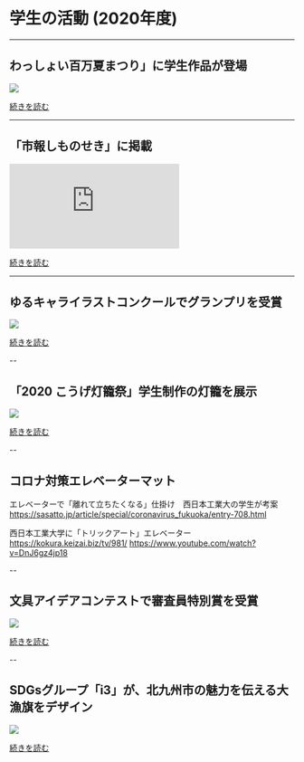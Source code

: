 # 学生の活動 (2020年度)

---
## わっしょい百万夏まつり」に学生作品が登場
![](http://www3.nishitech.ac.jp/app/webroot/files/uploads/1_992.jpg)

[続きを読む](http://www3.nishitech.ac.jp/news/archives/992)


---
## 「市報しものせき」に掲載
![](http://www3.nishitech.ac.jp/app/webroot/files/uploads/1_991.pdf)

[続きを読む](http://www3.nishitech.ac.jp/news/archives/991)


---
## ゆるキャライラストコンクールでグランプリを受賞
![](http://www3.nishitech.ac.jp/app/webroot/files/uploads/1_985.jpg)

[続きを読む](http://www3.nishitech.ac.jp/news/archives/985)


--
## 「2020 こうげ灯籠祭」学生制作の灯籠を展示
![](http://www3.nishitech.ac.jp/app/webroot/files/uploads/2_981.jpg)

[続きを読む](http://www3.nishitech.ac.jp/news/archives/981)


--
## コロナ対策エレベーターマット
エレベーターで「離れて立ちたくなる」仕掛け　西日本工業大の学生が考案
https://sasatto.jp/article/special/coronavirus_fukuoka/entry-708.html

西日本工業大学に「トリックアート」エレベーター
https://kokura.keizai.biz/tv/981/
https://www.youtube.com/watch?v=DnJ6gz4jp18


--
## 文具アイデアコンテストで審査員特別賞を受賞
![](http://www3.nishitech.ac.jp/app/webroot/files/uploads/1_939__midium.jpg)

[続きを読む](http://www3.nishitech.ac.jp/news/archives/939)


--
## SDGsグループ「i3」が、北九州市の魅力を伝える大漁旗をデザイン
![](http://www3.nishitech.ac.jp/app/webroot/files/uploads/1_936.jpg)

[続きを読む](http://www3.nishitech.ac.jp/news/archives/936)

